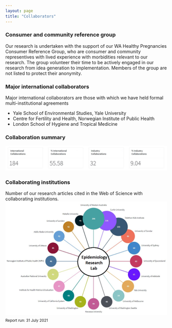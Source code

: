 ```yaml
---
layout: page
title: "Collaborators"
---
```


### Consumer and community reference group
Our research is undertaken with the support of our WA Healthy Pregnancies Consumer Reference Group, who are consumer and community representives with lived experience with morbidities relevant to our research. The group volunteer their time to be actively engaged in our research from idea generation to implementation. Members of the group are not listed to protect their anonymity. 

### Major international collaborators
Major international collaborators are those with which we have held formal multi-institutional agreements
* Yale School of Environmental Studies, Yale University
* Centre for Fertility and Health, Norwegian Institute of Public Health
* London School of Hygiene and Tropical Medicine

### Collaboration summary
<img src="/assets/collaboration stats.JPG" width="680" alt="Collaboration statistics">  

### Collaborating institutions
Number of our research articles cited in the Web of Science with collaborating institutions.  
<img src="/assets/Collaborators.png" width="600" alt="Collaborating institutions">  
<sub>Report run: 31 July 2021</sub>

